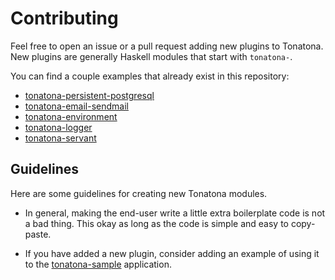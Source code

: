# Contributing

Feel free to open an issue or a pull request adding new plugins to Tonatona.
New plugins are generally Haskell modules that start with `tonatona-`.

You can find a couple examples that already exist in this repository:

-   [tonatona-persistent-postgresql](./tonatona-persistent-postgresql/)
-   [tonatona-email-sendmail](./tonatona-email-sendmail/)
-   [tonatona-environment](./tonatona-environment/)
-   [tonatona-logger](./tonatona-logger/)
-   [tonatona-servant](./tonatona-servant/)

## Guidelines

Here are some guidelines for creating new Tonatona modules.

-   In general, making the end-user write a little extra boilerplate code is
    not a bad thing.  This okay as long as the code is simple and easy to
    copy-paste.

-   If you have added a new plugin, consider adding an example of using it to
    the [tonatona-sample](./tonatona-sample/) application.
